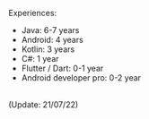 Experiences:
- Java: 6-7 years
- Android: 4 years
- Kotlin: 3 years
- C#: 1 year
- Flutter / Dart: 0-1 year
- Android developer pro: 0-2 year
<br/>
(Update: 21/07/22)
